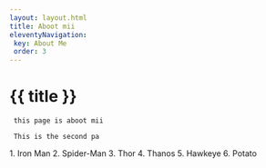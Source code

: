 ```yaml
---
layout: layout.html
title: Aboot mii
eleventyNavigation: 
 key: About Me 
 order: 3
---
```

# {{ title }} 
     this page is aboot mii

     This is the second pa
<div class="Marvel">
     1. Iron Man
     2. Spider-Man 
     3. Thor
     4. Thanos
     5. Hawkeye
     6. Potato
</div>